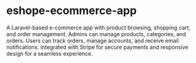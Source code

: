 # eshope-ecommerce-app
A Laravel-based e-commerce app with product browsing, shopping cart, and order management. Admins can manage products, categories, and orders. Users can track orders, manage accounts, and receive email notifications. Integrated with Stripe for secure payments and responsive design for a seamless experience.
